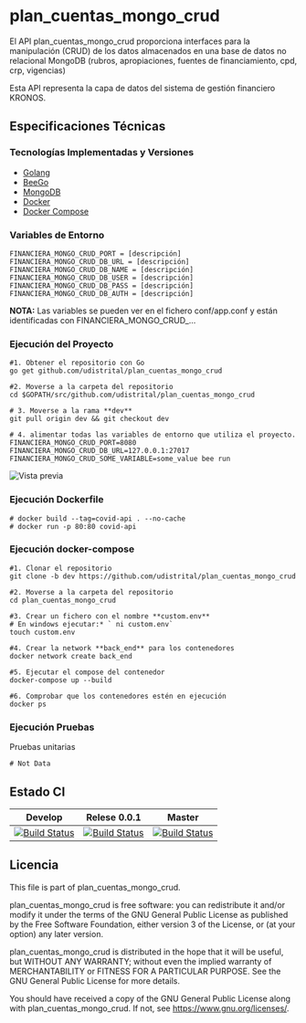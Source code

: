# plan_cuentas_mongo_crud

El API plan_cuentas_mongo_crud proporciona interfaces para la manipulación (CRUD) de los datos almacenados en una base de datos no relacional MongoDB (rubros, apropiaciones, fuentes de financiamiento, cpd, crp, vigencias)

Esta API representa la capa de datos del sistema de gestión financiero KRONOS.

## Especificaciones Técnicas

### Tecnologías Implementadas y Versiones

* [Golang](https://github.com/udistrital/introduccion_oas/blob/master/instalacion_de_herramientas/golang.md)
* [BeeGo](https://github.com/udistrital/introduccion_oas/blob/master/instalacion_de_herramientas/beego.md)
* [MongoDB]()
* [Docker](https://docs.docker.com/engine/install/ubuntu/)
* [Docker Compose](https://docs.docker.com/compose/)

### Variables de Entorno
```shell
FINANCIERA_MONGO_CRUD_PORT = [descripción]
FINANCIERA_MONGO_CRUD_DB_URL = [descripción]
FINANCIERA_MONGO_CRUD_DB_NAME = [descripción]
FINANCIERA_MONGO_CRUD_DB_USER = [descripción]
FINANCIERA_MONGO_CRUD_DB_PASS = [descripción]
FINANCIERA_MONGO_CRUD_DB_AUTH = [descripción]
```
**NOTA:** Las variables se pueden ver en el fichero conf/app.conf y están identificadas con FINANCIERA_MONGO_CRUD_...

### Ejecución del Proyecto
```shell
#1. Obtener el repositorio con Go
go get github.com/udistrital/plan_cuentas_mongo_crud

#2. Moverse a la carpeta del repositorio
cd $GOPATH/src/github.com/udistrital/plan_cuentas_mongo_crud

# 3. Moverse a la rama **dev**
git pull origin dev && git checkout dev

# 4. alimentar todas las variables de entorno que utiliza el proyecto.
FINANCIERA_MONGO_CRUD_PORT=8080 FINANCIERA_MONGO_CRUD_DB_URL=127.0.0.1:27017 FINANCIERA_MONGO_CRUD_SOME_VARIABLE=some_value bee run
```
![Vista previa](images/terminal_api_view.png)

### Ejecución Dockerfile
```shell
# docker build --tag=covid-api . --no-cache
# docker run -p 80:80 covid-api
```

### Ejecución docker-compose
```shell
#1. Clonar el repositorio
git clone -b dev https://github.com/udistrital/plan_cuentas_mongo_crud

#2. Moverse a la carpeta del repositorio
cd plan_cuentas_mongo_crud

#3. Crear un fichero con el nombre **custom.env**
# En windows ejecutar:* ` ni custom.env`
touch custom.env

#4. Crear la network **back_end** para los contenedores
docker network create back_end

#5. Ejecutar el compose del contenedor
docker-compose up --build

#6. Comprobar que los contenedores estén en ejecución
docker ps
```
### Ejecución Pruebas

Pruebas unitarias
```shell
# Not Data
```
## Estado CI

| Develop | Relese 0.0.1 | Master |
| -- | -- | -- |
| [![Build Status](https://hubci.portaloas.udistrital.edu.co/api/badges/udistrital/plan_cuentas_mongo_crud/status.svg?ref=refs/heads/develop)](https://hubci.portaloas.udistrital.edu.co/udistrital/plan_cuentas_mongo_crud) | [![Build Status](https://hubci.portaloas.udistrital.edu.co/api/badges/udistrital/plan_cuentas_mongo_crud/status.svg?ref=refs/heads/release/0.0.1)](https://hubci.portaloas.udistrital.edu.co/udistrital/plan_cuentas_mongo_crud) | [![Build Status](https://hubci.portaloas.udistrital.edu.co/api/badges/udistrital/plan_cuentas_mongo_crud/status.svg)](https://hubci.portaloas.udistrital.edu.co/udistrital/plan_cuentas_mongo_crud) |


## Licencia

This file is part of plan_cuentas_mongo_crud.

plan_cuentas_mongo_crud is free software: you can redistribute it and/or modify it under the terms of the GNU General Public License as published by the Free Software Foundation, either version 3 of the License, or (at your option) any later version.

plan_cuentas_mongo_crud is distributed in the hope that it will be useful, but WITHOUT ANY WARRANTY; without even the implied warranty of MERCHANTABILITY or FITNESS FOR A PARTICULAR PURPOSE. See the GNU General Public License for more details.

You should have received a copy of the GNU General Public License along with plan_cuentas_mongo_crud. If not, see https://www.gnu.org/licenses/.
